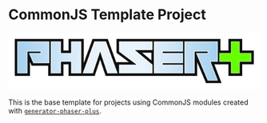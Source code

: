 CommonJS Template Project
=========================

![Phaser+ Templates Collection](../logo.png)

This is the base template for projects using CommonJS modules created with
[`generator-phaser-plus`][gpp_].


<!--  -->

[gpp_]: https://github.com/rblopes/generator-phaser-plus
